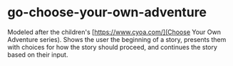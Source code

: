# go-choose-your-own-adventure

Modeled after the children's [https://www.cyoa.com/](Choose Your Own Adventure series). Shows the user the beginning of a story, presents them with choices for how the story should proceed, and continues the story based on their input. 
